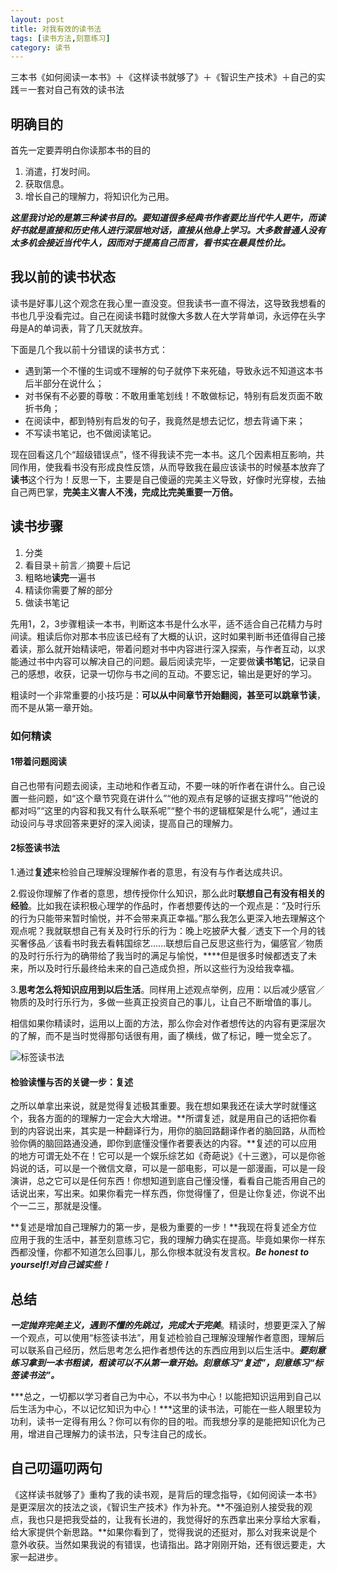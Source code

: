 ```yaml
---
layout: post
title: 对我有效的读书法
tags: [读书方法,刻意练习]
category: 读书
---
```

三本书《如何阅读一本书》＋《这样读书就够了》＋《智识生产技术》＋自己的实践＝一套对自己有效的读书法

## 明确目的
首先一定要弄明白你读那本书的目的

1. 消遣，打发时间。
2. 获取信息。
3. 增长自己的理解力，将知识化为己用。

***这里我讨论的是第三种读书目的。要知道很多经典书作者要比当代牛人更牛，而读好书就是直接和历史伟人进行深层地对话，直接从他身上学习。大多数普通人没有太多机会接近当代牛人，因而对于提高自己而言，看书实在最具性价比。***

## 我以前的读书状态

读书是好事儿这个观念在我心里一直没变。但我读书一直不得法，这导致我想看的书也几乎没看完过。自己在阅读书籍时就像大多数人在大学背单词，永远停在头字母是A的单词表，背了几天就放弃。

下面是几个我以前十分错误的读书方式：
 
* 遇到第一个不懂的生词或不理解的句子就停下来死磕，导致永远不知道这本书后半部分在说什么；
* 对书保有不必要的尊敬：不敢用重笔划线！不敢做标记，特别有启发页面不敢折书角；
* 在阅读中，都到特别有启发的句子，我竟然是想去记忆，想去背诵下来；
* 不写读书笔记，也不做阅读笔记。

现在回看这几个“超级错误点”，怪不得我读不完一本书。这几个因素相互影响，共同作用，使我看书没有形成良性反馈，从而导致我在最应该读书的时候基本放弃了**读书**这个行为！反思一下，主要是自己傻逼的完美主义导致，好像时光穿梭，去抽自己两巴掌，**完美主义害人不浅，完成比完美重要一万倍。**

## 读书步骤

1. 分类
2. 看目录＋前言／摘要＋后记
3. 粗略地**读完**一遍书
4. 精读你需要了解的部分
5. 做读书笔记

先用1，2，3步骤粗读一本书，判断这本书是什么水平，适不适合自己花精力与时间读。粗读后你对那本书应该已经有了大概的认识，这时如果判断书还值得自己接着读，那么就开始精读吧，带着问题对书中内容进行深入探索，与作者互动，以求能通过书中内容可以解决自己的问题。最后阅读完毕，一定要做**读书笔记**，记录自己的感想，收获，记录一切你与书之间的互动。不要忘记，输出是更好的学习。

粗读时一个非常重要的小技巧是：**可以从中间章节开始翻阅，甚至可以跳章节读**，而不是从第一章开始。

### 如何精读
#### 1带着问题阅读
自己也带有问题去阅读，主动地和作者互动，不要一味的听作者在讲什么。自己设置一些问题，如“这个章节究竟在讲什么”“他的观点有足够的证据支撑吗”“他说的都对吗”“这里的内容和我又有什么联系呢”“整个书的逻辑框架是什么呢”，通过主动设问与寻求回答来更好的深入阅读，提高自己的理解力。
#### 2标签读书法
1.通过**复述**来检验自己理解没理解作者的意思，有没有与作者达成共识。

2.假设你理解了作者的意思，想传授你什么知识，那么此时**联想自己有没有相关的经验**。比如我在读积极心理学的作品时，作者想要传达的一个观点是：“及时行乐的行为只能带来暂时愉悦，并不会带来真正幸福。”那么我怎么更深入地去理解这个观点呢？我就联想自己有关及时行乐的行为：晚上吃披萨大餐／透支下一个月的钱买奢侈品／该看书时我去看韩国综艺......联想后自己反思这些行为，偏感官／物质的及时行乐行为的确带给了我当时的满足与愉悦，****但是很多时候都透支了未来，所以及时行乐最终给未来的自己造成负担，所以这些行为没给我幸福。

3.**思考怎么将知识应用到以后生活**。同样用上述观点举例，应用：以后减少感官／物质的及时行乐行为，多做一些真正投资自己的事儿，让自己不断增值的事儿。

相信如果你精读时，运用以上面的方法，那么你会对作者想传达的内容有更深层次的了解，而不是当时觉得那句话很有用，画了横线，做了标记，睡一觉全忘了。

![](<https:/github.com/BleuHu/BleuHu.github.io/blob/master/_posts/media/15055754507526/FullSizeRender%202.jpg?raw=true/FullSizeRender 2.jpg> "标签读书法")
#### 检验读懂与否的关键一步：复述

之所以单拿出来说，就是觉得复述极其重要。我在想如果我还在读大学时就懂这个，我各方面的的理解力一定会大大增进。**所谓复述，就是用自己的话把你看到的内容说出来，其实是一种翻译行为，用你的脑回路翻译作者的脑回路，从而检验你俩的脑回路通没通，即你到底懂没懂作者要表达的内容。**复述的可以应用的地方可谓无处不在！它可以是一个娱乐综艺如《奇葩说》《十三邀》，可以是你爸妈说的话，可以是一个微信文章，可以是一部电影，可以是一部漫画，可以是一段演讲，总之它可以是任何东西！你想知道到底自己懂没懂，看看自己能否用自己的话说出来，写出来。如果你看完一样东西，你觉得懂了，但是让你复述，你说不出个一二三，那就是没懂。

**复述是增加自己理解力的第一步，是极为重要的一步！**我现在将复述全方位应用于我的生活中，甚至刻意练习它，我的理解力确实在提高。毕竟如果你一样东西都没懂，你都不知道怎么回事儿，那么你根本就没有发言权。***Be honest to yourself!对自己诚实些！***

## 总结

***一定抛弃完美主义，遇到不懂的先跳过，完成大于完美***。精读时，想要更深入了解一个观点，可以使用“标签读书法”，用复述检验自己理解没理解作者意图，理解后可以联系自己经历，然后思考怎么把作者想传达的东西应用到以后生活中。***要刻意练习拿到一本书粗读，粗读可以不从第一章开始。刻意练习“复述”，刻意练习“标签读书法”。***

***总之，一切都以学习者自己为中心，不以书为中心！以能把知识运用到自己以后生活为中心，不以记忆知识为中心！***这里的读书法，可能在一些人眼里较为功利，读书一定得有用么？你可以有你的目的啦。而我想分享的是能把知识化为己用，增进自己理解力的读书法，只专注自己的成长。

## 自己叨逼叨两句

《这样读书就够了》重构了我的读书观，是背后的理念指导，《如何阅读一本书》是更深层次的技法之谈，《智识生产技术》作为补充。**不强迫别人接受我的观点，我也只是把我受益的，让我有长进的，我觉得好的东西拿出来分享给大家看，给大家提供个新思路。**如果你看到了，觉得我说的还挺对，那么对我来说是个意外收获。当然如果我说的有错误，也请指出。路才刚刚开始，还有很远要走，大家一起进步。